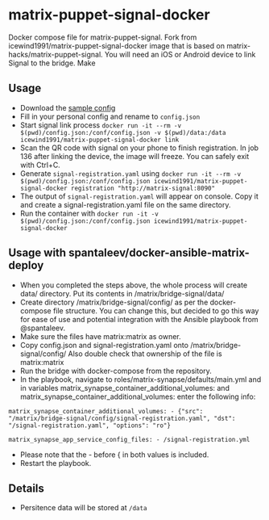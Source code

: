# matrix-puppet-signal-docker

Docker compose file for matrix-puppet-signal. Fork from icewind1991/matrix-puppet-signal-docker image that is based on matrix-hacks/matrix-puppet-signal. You will need an iOS or Android device to link Signal to the bridge. Make 

## Usage

- Download the [sample config](https://github.com/matrix-hacks/matrix-puppet-signal/blob/master/config.sample.json)
- Fill in your personal config and rename to `config.json`
- Start signal link process `docker run -it --rm -v $(pwd)/config.json:/conf/config.json -v $(pwd)/data:/data icewind1991/matrix-puppet-signal-docker link`
- Scan the QR code with signal on your phone to finish registration. In job 136 after linking the device, the image will freeze. You can safely exit with Ctrl+C.
- Generate `signal-registration.yaml` using `docker run -it --rm -v $(pwd)/config.json:/conf/config.json icewind1991/matrix-puppet-signal-docker registration "http://matrix-signal:8090"`
- The output of `signal-registration.yaml` will appear on console. Copy it and create a signal-registration.yaml file on the same directory.
- Run the container with `docker run -it -v $(pwd)/config.json:/conf/config.json icewind1991/matrix-puppet-signal-docker`

## Usage with spantaleev/docker-ansible-matrix-deploy

- When you completed the steps above, the whole process will create data/ directory. Put its contents in /matrix/bridge-signal/data/ 
- Create directory /matrix/bridge-signal/config/ as per the docker-compose file structure. You can change this, but decided to go this way for ease of use and potential integration with the Ansible playbook from @spantaleev.
- Make sure the files have matrix:matrix as owner.
- Copy config.json and signal-registration.yaml onto /matrix/bridge-signal/config/ Also double check that ownership of the file is matrix:matrix
- Run the bridge with docker-compose from the repository.
- In the playbook, navigate to roles/matrix-synapse/defaults/main.yml and in variables matrix_synapse_container_additional_volumes: and matrix_synapse_container_additional_volumes: enter the following info:

`matrix_synapse_container_additional_volumes: - {"src": "/matrix/bridge-signal/config/signal-registration.yaml", "dst": "/signal-registration.yaml", "options": "ro"}`

`matrix_synapse_app_service_config_files: - /signal-registration.yml`

- Please note that the - before { in both values is included.
- Restart the playbook.

## Details

- Persitence data will be stored at `/data`

